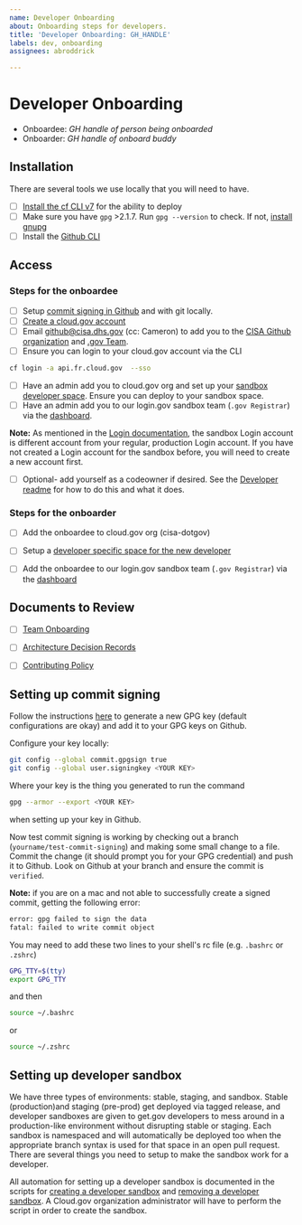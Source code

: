 ```yaml
---
name: Developer Onboarding
about: Onboarding steps for developers.
title: 'Developer Onboarding: GH_HANDLE'
labels: dev, onboarding
assignees: abroddrick

---
```


# Developer Onboarding

- Onboardee: _GH handle of person being onboarded_
- Onboarder: _GH handle of onboard buddy_

## Installation

There are several tools we use locally that you will need to have.
- [ ] [Install the cf CLI v7](https://docs.cloudfoundry.org/cf-cli/install-go-cli.html#pkg-mac) for the ability to deploy
- [ ] Make sure you have `gpg` >2.1.7. Run `gpg --version` to check. If not, [install gnupg](https://formulae.brew.sh/formula/gnupg)
- [ ] Install the [Github CLI](https://cli.github.com/)

## Access

### Steps for the onboardee
- [ ] Setup [commit signing in Github](#setting-up-commit-signing) and with git locally.
- [ ] [Create a cloud.gov account](https://cloud.gov/docs/getting-started/accounts/)
- [ ] Email github@cisa.dhs.gov (cc: Cameron) to add you to the [CISA Github organization](https://github.com/getgov) and [.gov Team](https://github.com/orgs/cisagov/teams/gov).
- [ ] Ensure you can login to your cloud.gov account via the CLI
```bash
cf login -a api.fr.cloud.gov  --sso
```
- [ ] Have an admin add you to cloud.gov org and set up your [sandbox developer space](#setting-up-developer-sandbox). Ensure you can deploy to your sandbox space.
- [ ] Have an admin add you to our login.gov sandbox team (`.gov Registrar`) via the [dashboard](https://dashboard.int.identitysandbox.gov/).

 **Note:** As mentioned in the [Login documentation](https://developers.login.gov/testing/), the sandbox Login account is different account from your regular, production Login account. If you have not created a Login account for the sandbox before, you will need to create a new account first.

- [ ] Optional- add yourself as a codeowner if desired. See the [Developer readme](https://github.com/cisagov/getgov/blob/main/docs/developer/README.md) for how to do this and what it does.

### Steps for the onboarder
- [ ] Add the onboardee to cloud.gov org (cisa-dotgov) 
- [ ] Setup a [developer specific space for the new developer](#setting-up-developer-sandbox)
- [ ] Add the onboardee to our login.gov sandbox team (`.gov Registrar`) via the [dashboard](https://dashboard.int.identitysandbox.gov/)


## Documents to Review

- [ ] [Team Onboarding](https://docs.google.com/document/d/1ukbpW4LSqkb_CCt8LWfpehP03qqfyYfvK3Fl21NaEq8/edit?usp=sharing)
- [ ] [Architecture Decision Records](https://github.com/cisagov/dotgov/tree/main/docs/architecture/decisions)
- [ ] [Contributing Policy](https://github.com/cisagov/dotgov/tree/main/CONTRIBUTING.md)


## Setting up commit signing

Follow the instructions [here](https://docs.github.com/en/authentication/managing-commit-signature-verification/generating-a-new-gpg-key) to generate a new GPG key (default configurations are okay) and add it to your GPG keys on Github.

Configure your key locally:

```bash
git config --global commit.gpgsign true
git config --global user.signingkey <YOUR KEY>
```

Where your key is the thing you generated to run the command

```bash
gpg --armor --export <YOUR KEY>
```

when setting up your key in Github.

Now test commit signing is working by checking out a branch (`yourname/test-commit-signing`) and making some small change to a file. Commit the change (it should prompt you for your GPG credential) and push it to Github. Look on Github at your branch and ensure the commit is `verified`.

**Note:** if you are on a mac and not able to successfully create a signed commit, getting the following error:
```zsh
error: gpg failed to sign the data
fatal: failed to write commit object
```
You may need to add these two lines to your shell's rc file (e.g. `.bashrc` or `.zshrc`)
```zsh
GPG_TTY=$(tty)
export GPG_TTY
```
and then

```bash
source ~/.bashrc
```
or
```bash
source ~/.zshrc
```

## Setting up developer sandbox

We have three types of environments: stable, staging, and sandbox. Stable (production)and staging (pre-prod) get deployed via tagged release, and developer sandboxes are given to get.gov developers to mess around in a production-like environment without disrupting stable or staging. Each sandbox is namespaced and will automatically be deployed too when the appropriate branch syntax is used for that space in an open pull request. There are several things you need to setup to make the sandbox work for a developer. 

All automation for setting up a developer sandbox is documented in the scripts for [creating a developer sandbox](../../ops/scripts/create_dev_sandbox.sh) and [removing a developer sandbox](../../ops/scripts/destroy_dev_sandbox.sh). A Cloud.gov organization administrator will have to perform the script in order to create the sandbox. 
